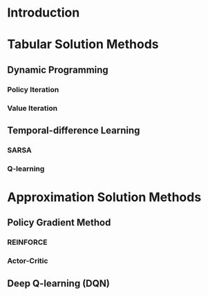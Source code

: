 Introduction
====================

Tabular Solution Methods
=========================

## Dynamic Programming

### Policy Iteration

### Value Iteration

## Temporal-difference Learning

### SARSA

### Q-learning

Approximation Solution Methods
=========================

## Policy Gradient Method

### REINFORCE

### Actor-Critic

## Deep Q-learning (DQN)
